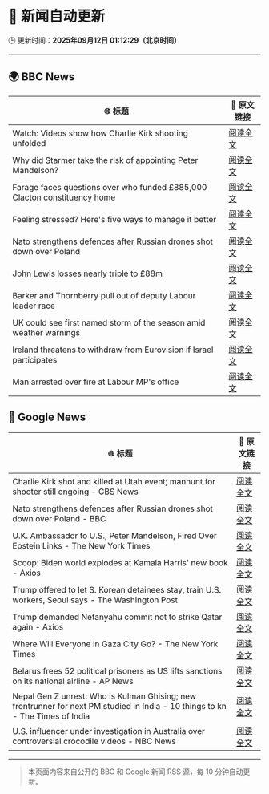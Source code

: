 # 🧠 新闻自动更新

🕒 更新时间：**2025年09月12日 01:12:29（北京时间）**

---

## 🌍 BBC News

| 🌐 标题 | 🔗 原文链接 |
|--------|-------------|
| Watch: Videos show how Charlie Kirk shooting unfolded | [阅读全文](https://www.bbc.com/news/videos/ckg3xp9g9zwo?at_medium=RSS&at_campaign=rss) |
| Why did Starmer take the risk of appointing Peter Mandelson? | [阅读全文](https://www.bbc.com/news/articles/cjd1egrlj0mo?at_medium=RSS&at_campaign=rss) |
| Farage faces questions over who funded £885,000 Clacton constituency home | [阅读全文](https://www.bbc.com/news/articles/ce845w70g0yo?at_medium=RSS&at_campaign=rss) |
| Feeling stressed? Here's five ways to manage it better | [阅读全文](https://www.bbc.com/news/articles/cg42zq7nqxwo?at_medium=RSS&at_campaign=rss) |
| Nato strengthens defences after Russian drones shot down over Poland | [阅读全文](https://www.bbc.com/news/articles/c0lkz2n34z6o?at_medium=RSS&at_campaign=rss) |
| John Lewis losses nearly triple to £88m | [阅读全文](https://www.bbc.com/news/articles/cx2jm4pgejjo?at_medium=RSS&at_campaign=rss) |
| Barker and Thornberry pull out of deputy Labour leader race | [阅读全文](https://www.bbc.com/news/articles/cg7dzejkz4ro?at_medium=RSS&at_campaign=rss) |
| UK could see first named storm of the season amid weather warnings | [阅读全文](https://www.bbc.com/weather/articles/cpd9x525653o?at_medium=RSS&at_campaign=rss) |
| Ireland threatens to withdraw from Eurovision if Israel participates | [阅读全文](https://www.bbc.com/news/articles/c5yvd8158ywo?at_medium=RSS&at_campaign=rss) |
| Man arrested over fire at Labour MP's office | [阅读全文](https://www.bbc.com/news/articles/cp3qwpe93yzo?at_medium=RSS&at_campaign=rss) |

## 📰 Google News

| 🌐 标题 | 🔗 原文链接 |
|--------|-------------|
| Charlie Kirk shot and killed at Utah event; manhunt for shooter still ongoing - CBS News | [阅读全文](https://news.google.com/rss/articles/CBMihAFBVV95cUxQMGJxRkNYazNmbWRFR0xrT2V4ajF4V015MDF3RWRwSXRnS25XZlc3TUk0aXBXcU5GcjVBdXlveGJoSm9wQjA0S0JGUDZzTkdxaVY5OTJLdktXczRVYTZNRGJrQWxrUXlOOXFrQ1NOYVNIZ3FRS1BoREx0eUNWMFRDWnhuQjjSAYoBQVVfeXFMTTJHUGZUcG9ZLUd6VWd6NU5RMEhQQ2lBUjV6X29FVU9BNVQxVlBmaHpaYzA5aHFYaFBnSG9LQmw5dHZvRzZUdlAyenBsdG1LTjBadEdidzJLc0JobEF1MExZY3QtSExBcFJlYmllMklOdktNSW9mVlBQLU9MMlgzc0xoaWpJTTBiTWxR?oc=5) |
| Nato strengthens defences after Russian drones shot down over Poland - BBC | [阅读全文](https://news.google.com/rss/articles/CBMiWkFVX3lxTE9HRXo4dVRWd095UWtic0lTaXBFVVJmZDJzc3hGSDh4LXhweElUd1RDTVF0czhPek1mbFlaZGhoTEpnOUNHUHJqQy04ZEpGaTFneWlzeHpwREJFd9IBX0FVX3lxTFBGelAzY0g5bXhmeUtfak92V1NhTDhONG9wTDc3NHRMQ3VPWTc2UkVJSzhoTi1ObTFZb2lvYjU3RkVWc1JUd3pIUno4V1htSDlYVnY3QTNHNVQtcjF2dy1J?oc=5) |
| U.K. Ambassador to U.S., Peter Mandelson, Fired Over Epstein Links - The New York Times | [阅读全文](https://news.google.com/rss/articles/CBMiowFBVV95cUxNdFRLRG03YUZsazNKMko4MGFTSTYtM1ZMWmJiVWwxQlVxXzRQR0lqOHgwUWp5aW8wTWlPejhsN0FkLW9fbl9jcVRmTFEwNzFuMlAzNk9MZE1HR3FyVXp4TFBiVDVwekpXU3AxOHpNZGhUem5raVlZbUxuWk1PRWpLMFpaYmQ4RklDSFZCczByRGJxV1FodDdLM3ZmQzVNTHoySWhZ?oc=5) |
| Scoop: Biden world explodes at Kamala Harris' new book - Axios | [阅读全文](https://news.google.com/rss/articles/CBMibkFVX3lxTE1NVmdfZXRkMmZxZlozRV9fdlBFUnE2ZzBnZ1BGcUxSUG1mdkdtVGtHRWVmM2VFNEltNy1oSS1VaW9Gc25BbGtBbHVrS0FQN0tHZnhLbVFxa20ySDc3V3NFdV9HX2RuVkptd0dEbi1n?oc=5) |
| Trump offered to let S. Korean detainees stay, train U.S. workers, Seoul says - The Washington Post | [阅读全文](https://news.google.com/rss/articles/CBMijgFBVV95cUxNU0RpMENTV3RlaDJOaUc2d1dDZHl3SUduTG9qM20zdTltNE8zSE9MYTZUUzFsSUc1TXVBYUFMcUUxNzRLY0FraGFZS2JBQ2FfM0UtM2huUUZZQm5ocDl0SURQbU5xZVlSVzFUNzhGSkpoMXlUVVNFZ2hRNXVITU9OZDViUzZRM2lwazY5WHN3?oc=5) |
| Trump demanded Netanyahu commit not to strike Qatar again - Axios | [阅读全文](https://news.google.com/rss/articles/CBMif0FVX3lxTFBRLTZ1cFdIQjQwSmVNbVNhcTFZNDZaOHg5aHk0d0lOZ2VCVXRjWEhBYUhCQkFoQzF5bHZMUlE0WHRDU0FDMjBpelpLbnJvalRSZkRtbENoSkRjdUlla2pBMUtDekR6bkVTMkx5R09rUTc5cXgwa2FLLTl2alNsX2s?oc=5) |
| Where Will Everyone in Gaza City Go? - The New York Times | [阅读全文](https://news.google.com/rss/articles/CBMiowFBVV95cUxOOU5pM05IQ29EU24waGw2blNxWVVwUkFIZnJHWUE0ZjVPTEsxTDdXSlRKY2x4Q0IxU19tZDdjZGVreXpLd2Z3ekMyRmxnUjZpa2l6ZEZnQ2ZLTWYydVpyMnV3ejZxYmZpSGEtNll2TENfTTZLUnlrY1NHNW1jdW8yOElkTEZtRXJ1dnNXQU1Sa0FLUHA5a2xGV3pucnBlRDRIdG40?oc=5) |
| Belarus frees 52 political prisoners as US lifts sanctions on its national airline - AP News | [阅读全文](https://news.google.com/rss/articles/CBMilAFBVV95cUxPY1hqUXA3R2lzZVJmUDQ2a2dSSzNoWjVydElJSzVDNkczUFZzS3pvblV1aHlsVXE2NkxUM3JTbGxoTnF2dWM1QkdXdTk1QXJQRExnN3dSMGVxYnJHWWtVY083emh4VmpIdnB0M1BQMlZucFd3S1o3WEY2ZGJEN0tONEpIcm9iWG12UFY4Z003STRCSUhX?oc=5) |
| Nepal Gen Z unrest: Who is Kulman Ghising; new frontrunner for next PM studied in India - 10 things to kn - The Times of India | [阅读全文](https://news.google.com/rss/articles/CBMiiwJBVV95cUxPNXRrUjJlTm8wRVlXMjd3TFNBSFU5cElwS24xWEVGbnR4TW1DRUpqdGt2a2lqTi1YZHpQRGpHZWFMd1VDM1dBWmNvRzVBTF9PT2ZXdmxGVmVRLVRuREg3azVjeGktWkpMRWdVZjJnQmpCUm9YV05LRHdqQi1WbDlzLXpTMTVrbEhUUnBXTjUzOV9ZSEg1U0Qzb01UdFJvMDBZbFJ5NjEtYVlnNUJVTko2a3BVbkZiQ2tRTnMtTXFhSHM5ZUJLVFFLYXBEQlpyN05mYTFJeGRuMzJxaVVMMDJsaFRYb3JBbUlRWmpxWGYwOUJJM1MzNDAyc3hEWFhEMUliWjRUVHg1VHJ6b1k?oc=5) |
| U.S. influencer under investigation in Australia over controversial crocodile videos - NBC News | [阅读全文](https://news.google.com/rss/articles/CBMitAFBVV95cUxPNVp4VndNQzN0RjVwNVMwUGhidko1UHI1bmZNUHplcTJiaHNaZUZNSi1zb0xPaDBNZXFNV1hvQ1pxQlhEYlYyMFUwVmliQ3dpSkZtWTJFWTFKczBEWFZFbEZ5LW1PdzRQR2NXWlFZcFZVYlpRSldHYUdOSUUwTlB0Z2ZFdFBwWmdmUVhQbUkxZHl0VUJXMmU5cVJ1Nmt4eThockEtdms0bHlreDhIb1FSUHFUWXDSAVZBVV95cUxPbHJldlQtTmN4aXltS3FTRG1sdXo0OUY5Ny1EQmJnQmk5bGZrM1ROYXBqUHB6MjdUZEFpdDBVQlp2Ym81R0pPYzRzaGhST0NuMUliQ2kzQQ?oc=5) |

---
> 本页面内容来自公开的 BBC 和 Google 新闻 RSS 源，每 10 分钟自动更新。